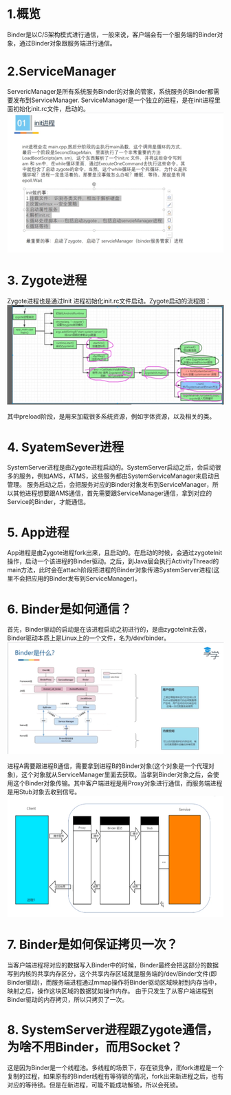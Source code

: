 # 1.概览
Binder是以C/S架构模式进行通信，一般来说，客户端会有一个服务端的Binder对象，通过Binder对象跟服务端进行通信。

# 2.ServiceManager
ServericManager是所有系统服务Binder的对象的管家，系统服务的Binder都需要发布到ServiceManager. ServiceManager是一个独立的进程，是在init进程里面初始化init.rc文件，启动的。
![](./image/init进程启动.png)

# 3. Zygote进程
Zygote进程也是通过Init 进程初始化init.rc文件启动。Zygote启动的流程图：
![](./image/zygote启动.png)

其中preload阶段，是用来加载很多系统资源，例如字体资源，以及相关的类。

# 4. SyatemSever进程
SystemServer进程是由Zygote进程启动的。SystemServer启动之后，会启动很多的服务，例如AMS，ATMS，这些服务都由SystemServiceManager来启动且管理。
服务启动之后，会把服务对应的Binder对象发布到ServiceManager，所以其他进程想要跟AMS通信，首先需要跟ServiceManager通信，拿到对应的Service的Binder，才能通信。

# 5. App进程
App进程是由Zygote进程fork出来，且启动的。在启动的时候，会通过zygoteInit操作，启动一个该进程的Binder驱动。之后，到Java层会执行ActivityThread的main方法，此时会在attach阶段把进程的Binder对象传递SystemServer进程(这里不会把应用的Binder发布到ServiceManager)。

# 6. Binder是如何通信？
首先，Binder驱动的启动是在该进程启动之初进行的，是由zygoteInit去做，Binder驱动本质上是Linux上的一个文件，名为/dev/binder。
![](/image/Binder%20驱动.png)

进程A需要跟进程B通信，需要拿到进程B的Binder对象(这个对象是一个代理对象)，这个对象就从ServiceManager里面去获取。当拿到Binder对象之后，会使用这个Binder对象传输。其中客户端进程是用Proxy对象进行通信，而服务端进程是用Stub对象去收到信号。
![](/image/Binder%20通信.png)

# 7. Binder是如何保证拷贝一次？
当客户端进程将对应的数据写入Binder中的时候，Binder最终会把这部分的数据写到内核的共享内存区分，这个共享内存区域就是服务端的/dev/Binder文件(即Binder驱动)，而服务端进程通过mmap操作将Binder驱动区域映射到内存当中，映射之后，操作这块区域的数据犹如操作内存。
由于只发生了从客户端进程到Binder驱动的内存拷贝，所以只拷贝了一次。

# 8. SystemServer进程跟Zygote通信，为啥不用Binder，而用Socket？
这是因为Binder是一个线程池。多线程的场景下，存在锁竞争，而fork进程是一个复制的过程，如果原有的Binder线程有等待锁的情况，fork出来新进程之后，也有对应的等待锁。但是在新进程，可能不能成功解锁，所以会死锁。
